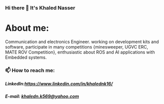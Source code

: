 ### Hi there 👋  It's Khaled Nasser 


# About me:

Communication and electronics Engineer. 
working on development kits and software, participate in many competitions {minesweeper, UGVC
ERC, MATE ROV Competition}, enthusiastic about ROS and AI applications with Embedded systems.


### 📫 How to reach me: 
##### LinkedIn:https://www.linkedin.com/in/khalednk16/
##### E-mail: khaledn.k569@yahoo.com
<!--
**KhaledNasser/KhaledNasser** is a ✨ _special_ ✨ repository because its `README.md` (this file) appears on your GitHub profile.

Here are some ideas to get you started:

- 🔭 I’m currently working on ...
- 🌱 I’m currently learning ...
- 👯 I’m looking to collaborate on ...
- 🤔 I’m looking for help with ...
- 💬 Ask me about ...
- 📫 How to reach me: ...
- 😄 Pronouns: ...
- ⚡ Fun fact: ...
-->
